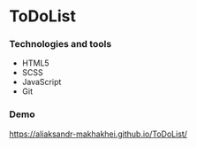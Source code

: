 # ToDoList

### Technologies and tools
* HTML5
* SCSS
* JavaScript
* Git

### Demo
https://aliaksandr-makhakhei.github.io/ToDoList/
